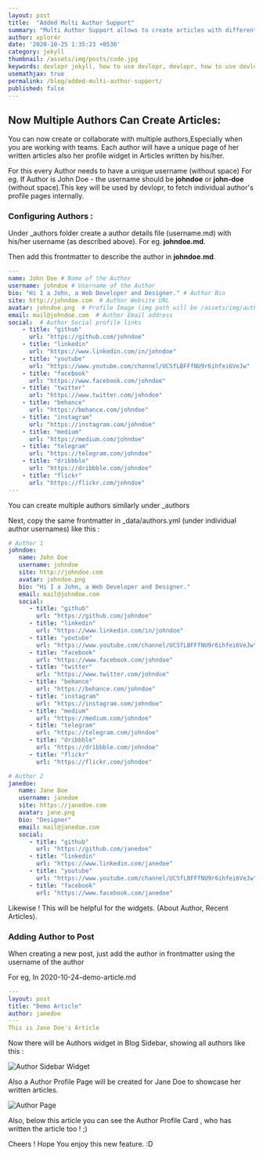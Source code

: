```yaml
---
layout: post
title:  "Added Multi Author Support"
summary: "Multi Author Support allows to create articles with different Authors"
author: xplor4r
date: '2020-10-25 1:35:23 +0530'
category: jekyll
thumbnail: /assets/img/posts/code.jpg
keywords: devlopr jekyll, how to use devlopr, devlopr, how to use devlopr-jekyll, devlopr-jekyll tutorial,best jekyll themes, multi author
usemathjax: true
permalink: /blog/added-multi-author-support/
published: false
---
```


## Now Multiple Authors Can Create Articles:

You can now create or collaborate with multiple authors,Especially when you are working with teams. Each author will have a unique page of her written articles also her profile widget in Articles written by his/her.

For this every Author needs to have a unique username (without space) For eg. If Author is John Doe - the username should be **johndoe** or **john-doe** (without space).This key will be used by devlopr, to fetch individual author's profile pages internally.

### Configuring Authors :

Under _authors folder create a author details file (username.md) with his/her username (as described above). For eg. **johndoe.md**.

Then add this frontmatter to describe the author in **johndoe.md**.
```yml
---
name: John Doe # Name of the Author
username: johndoe # Username of the Author
bio: "Hi I a John, a Web Developer and Designer." # Author Bio
site: http://johndoe.com  # Author Website URL
avatar: johndoe.png  # Profile Image (img path will be /assets/img/authors/johndoe.png)
email: mail@johndoe.com  # Author Email address
social:  # Author Social profile links
    - title: "github"
      url: "https://github.com/johndoe"
    - title: "linkedin"
      url: "https://www.linkedin.com/in/johndoe"
    - title: "youtube"
      url: "https://www.youtube.com/channel/UCSfLBFFfNU9r6ihfei6VeJw"
    - title: "facebook"
      url: "https://www.facebook.com/johndoe"
    - title: "twitter"
      url: "https://www.twitter.com/johndoe"
    - title: "behance"
      url: "https://behance.com/johndoe"
    - title: "instagram"
      url: "https://instagram.com/johndoe"
    - title: "medium"
      url: "https://medium.com/johndoe"
    - title: "telegram"
      url: "https://telegram.com/johndoe"
    - title: "dribbble"
      url: "https://dribbble.com/johndoe"
    - title: "flickr"
      url: "https://flickr.com/johndoe"
---
```
You can create multiple authors similarly under _authors

Next, copy the same frontmatter in _data/authors.yml (under individual author usernames) like this :

```yml
# Author 1
johndoe:
   name: John Doe
   username: johndoe
   site: http://johndoe.com
   avatar: johndoe.png
   bio: "Hi I a John, a Web Developer and Designer."
   email: mail@johndoe.com
   social:
      - title: "github"
        url: "https://github.com/johndoe"
      - title: "linkedin"
        url: "https://www.linkedin.com/in/johndoe"
      - title: "youtube"
        url: "https://www.youtube.com/channel/UCSfLBFFfNU9r6ihfei6VeJw"
      - title: "facebook"
        url: "https://www.facebook.com/johndoe"
      - title: "twitter"
        url: "https://www.twitter.com/johndoe"
      - title: "behance"
        url: "https://behance.com/johndoe"
      - title: "instagram"
        url: "https://instagram.com/johndoe"
      - title: "medium"
        url: "https://medium.com/johndoe"
      - title: "telegram"
        url: "https://telegram.com/johndoe"
      - title: "dribbble"
        url: "https://dribbble.com/johndoe"
      - title: "flickr"
        url: "https://flickr.com/johndoe"

# Author 2
janedoe:
   name: Jane Doe
   username: janedoe
   site: https://janedoe.com
   avatar: jane.png
   bio: "Designer"
   email: mail@janedoe.com
   social:
      - title: "github"
        url: "https://github.com/janedoe"
      - title: "linkedin"
        url: "https://www.linkedin.com/janedoe"
      - title: "youtube"
        url: "https://www.youtube.com/channel/UCSfLBFFfNU9r6ihfei6VeJw"
      - title: "facebook"
        url: "https://www.facebook.com/janedoe"

```

Likewise ! This will be helpful for the widgets. (About Author, Recent Articles).

### Adding Author to Post

When creating a new post, just add the author in frontmatter using the username of the author

For eg, In 2020-10-24-demo-article.md
```yml
---
layout: post
title: "Demo Article"
author: janedoe
---
This is Jane Doe's Article
```

Now there will be Authors widget in Blog Sidebar, showing all authors like this :

![Author Sidebar Widget](https://res.cloudinary.com/sujaykundu/image/upload/c_scale,fl_progressive,w_400/v1603700133/3_tiuar0.png)

Also a Author Profile Page will be created for Jane Doe to showcase her written articles.

![Author Page](https://res.cloudinary.com/sujaykundu/image/upload/c_scale,fl_progressive,w_400/v1603643237/1_ee3yke.png)

Also, below this article you can see the Author Profile Card , who has written the article too ! ;)

Cheers ! Hope You enjoy this new feature. :D


